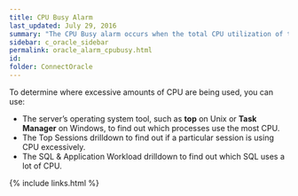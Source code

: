 ```yaml
---
title: ﻿CPU Busy Alarm
last_updated: July 29, 2016
summary: "The CPU Busy alarm occurs when the total CPU utilization of the system exceeds a threshold. The CPU may encounter a large number of requests, or you may have un-tuned SQL, which uses excessive amounts of CPU."
sidebar: c_oracle_sidebar
permalink: oracle_alarm_cpubusy.html
id:
folder: ConnectOracle
---
```



To determine where excessive amounts of CPU are being used, you can use:

* The server’s operating system tool, such as **top** on Unix or **Task Manager** on Windows, to find out which processes use the most CPU.
* The Top Sessions drilldown to find out if a particular session is using CPU excessively.
* The SQL & Application Workload drilldown to find out which SQL uses a lot of CPU.





{% include links.html %}
